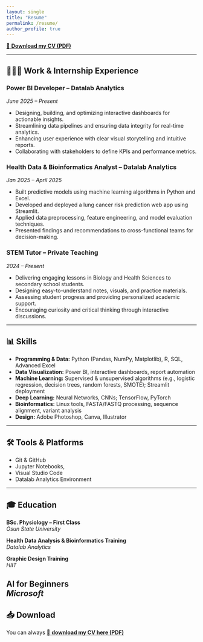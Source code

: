 ```yaml
---
layout: single
title: "Resume"
permalink: /resume/
author_profile: true
---
```


[📄 **Download my CV (PDF)**](/assets/Ayomide_Olagunju_CV.pdf)

---

## 👩🏽‍💼 Work & Internship Experience

### Power BI Developer – Datalab Analytics  
*June 2025 – Present*  
- Designing, building, and optimizing interactive dashboards for actionable insights.  
- Streamlining data pipelines and ensuring data integrity for real-time analytics.  
- Enhancing user experience with clear visual storytelling and intuitive reports.  
- Collaborating with stakeholders to define KPIs and performance metrics.

### Health Data & Bioinformatics Analyst – Datalab Analytics  
*Jan 2025 – April 2025*  
- Built predictive models using machine learning algorithms in Python and Excel.  
- Developed and deployed a lung cancer risk prediction web app using Streamlit.  
- Applied data preprocessing, feature engineering, and model evaluation techniques.  
- Presented findings and recommendations to cross-functional teams for decision-making.

### STEM Tutor – Private Teaching  
*2024 – Present*  
- Delivering engaging lessons in Biology and Health Sciences to secondary school students.  
- Designing easy-to-understand notes, visuals, and practice materials.  
- Assessing student progress and providing personalized academic support.  
- Encouraging curiosity and critical thinking through interactive discussions.

---

## 📊 Skills

- **Programming & Data:** Python (Pandas, NumPy, Matplotlib), R, SQL, Advanced Excel  
- **Data Visualization:** Power BI, interactive dashboards, report automation  
- **Machine Learning:** Supervised & unsupervised algorithms (e.g., logistic regression, decision trees, random forests, SMOTE); Streamlit deployment  
- **Deep Learning:** Neural Networks, CNNs; TensorFlow, PyTorch 
- **Bioinformatics:** Linux tools, FASTA/FASTQ processing, sequence alignment, variant analysis  
- **Design:** Adobe Photoshop, Canva, Illustrator

---

## 🛠️ Tools & Platforms

- Git & GitHub
- Jupyter Notebooks,
- Visual Studio Code
- Datalab Analytics Environment

---

## 🎓 Education

**BSc. Physiology – First Class**  
*Osun State University*

**Health Data Analysis & Bioinformatics Training**  
*Datalab Analytics*

**Graphic Design Training**  
*HIIT*

**AI for Beginners**  
*Microsoft*
---

## 📥 Download

You can always [📄 **download my CV here (PDF)**](/assets/Ayomide_Olagunju_CV.pdf)
